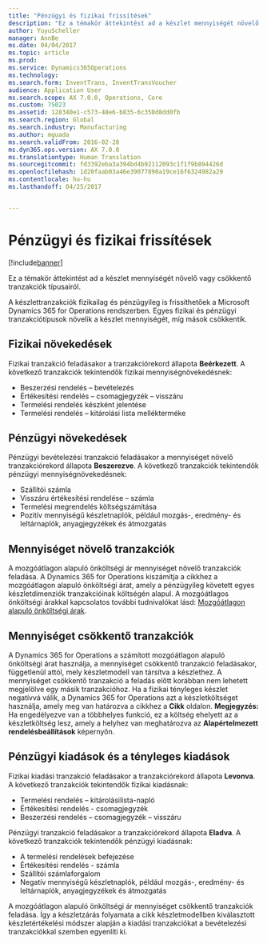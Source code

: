 ```yaml
---
title: "Pénzügyi és fizikai frissítések"
description: "Ez a témakör áttekintést ad a készlet mennyiségét növelő vagy csökkentő tranzakciók típusairól."
author: YuyuScheller
manager: AnnBe
ms.date: 04/04/2017
ms.topic: article
ms.prod: 
ms.service: Dynamics365Operations
ms.technology: 
ms.search.form: InventTrans, InventTransVoucher
audience: Application User
ms.search.scope: AX 7.0.0, Operations, Core
ms.custom: 75023
ms.assetid: 128340e1-c573-48e6-b835-6c350d8dd0fb
ms.search.region: Global
ms.search.industry: Manufacturing
ms.author: mguada
ms.search.validFrom: 2016-02-28
ms.dyn365.ops.version: AX 7.0.0
ms.translationtype: Human Translation
ms.sourcegitcommit: fd3392eba3a394bd4b92112093c1f1f9b894426d
ms.openlocfilehash: 1d20faab03a46e39077890a19ce16f6324982a29
ms.contentlocale: hu-hu
ms.lasthandoff: 04/25/2017


---
```


# <a name="physical-and-financial-updates"></a>Pénzügyi és fizikai frissítések

[!include[banner](../includes/banner.md)]


Ez a témakör áttekintést ad a készlet mennyiségét növelő vagy csökkentő tranzakciók típusairól. 

A készlettranzakciók fizikailag és pénzügyileg is frissíthetőek a Microsoft Dynamics 365 for Operations rendszerben. Egyes fizikai és pénzügyi tranzakciótípusok növelik a készlet mennyiségét, míg mások csökkentik.

## <a name="physical-increases"></a>Fizikai növekedések
Fizikai tranzakció feladásakor a tranzakciórekord állapota **Beérkezett**. A következő tranzakciók tekintendők fizikai mennyiségnövekedésnek:

-   Beszerzési rendelés – bevételezés
-   Értékesítési rendelés – csomagjegyzék – visszáru
-   Termelési rendelés készként jelentése
-   Termelési rendelés – kitárolási lista mellékterméke

## <a name="financial-increases"></a>Pénzügyi növekedések
Pénzügyi bevételezési tranzakció feladásakor a mennyiséget növelő tranzakciórekord állapota **Beszerezve**. A következő tranzakciók tekintendők pénzügyi mennyiségnövekedésnek:

-   Szállítói számla
-   Visszáru értékesítési rendelése – számla
-   Termelési megrendelés költségszámítása
-   Pozitív mennyiségű készletnaplók, például mozgás-, eredmény- és leltárnaplók, anyagjegyzékek és átmozgatás

## <a name="transactions-that-increase-quantity"></a>Mennyiséget növelő tranzakciók
A mozgóátlagon alapuló önköltségi ár mennyiséget növelő tranzakciók feladása. A Dynamics 365 for Operations kiszámítja a cikkhez a mozgóátlagon alapuló önköltségi árat, amely a pénzügyileg követett egyes készletdimenziók tranzakcióinak költségén alapul. A mozgóátlagos önköltségi árakkal kapcsolatos további tudnivalókat lásd: [Mozgóátlagon alapuló önköltségi árak](running-average-cost-price.md).

## <a name="transactions-that-decrease-quantity"></a>Mennyiséget csökkentő tranzakciók
A Dynamics 365 for Operations a számított mozgóátlagon alapuló önköltségi árat használja, a mennyiséget csökkentő tranzakció feladásakor, függetlenül attól, mely készletmodell van társítva a készlethez. A mennyiséget csökkentő tranzakció a feladás előtt korábban nem lehetett megjelölve egy másik tranzakcióhoz. Ha a fizikai tényleges készlet negatívvá válik, a Dynamics 365 for Operations azt a készletköltséget használja, amely meg van határozva a cikkhez a **Cikk** oldalon. **Megjegyzés:** Ha engedélyezve van a többhelyes funkció, ez a költség ehelyett az a készletköltség lesz, amely a helyhez van meghatározva az **Alapértelmezett rendelésbeállítások** képernyőn.

## <a name="physical-issues-vs-financial-issues"></a>Pénzügyi kiadások és a tényleges kiadások
Fizikai kiadási tranzakció feladásakor a tranzakciórekord állapota **Levonva**. A következő tranzakciók tekintendők fizikai kiadásnak:

-   Termelési rendelés – kitárolásilista-napló
-   Értékesítési rendelés - csomagjegyzék
-   Beszerzési rendelés – csomagjegyzék – visszáru

Pénzügyi tranzakció feladásakor a tranzakciórekord állapota **Eladva**. A következő tranzakciók tekintendők pénzügyi kiadásnak:

-   A termelési rendelések befejezése
-   Értékesítési rendelés - számla
-   Szállítói számlaforgalom
-   Negatív mennyiségű készletnaplók, például mozgás-, eredmény- és leltárnaplók, anyagjegyzékek és átmozgatás

A mozgóátlagon alapuló önköltségi ár mennyiséget csökkentő tranzakciók feladása. Így a készletzárás folyamata a cikk készletmodellben kiválasztott készletértékelési módszer alapján a kiadási tranzakciókat a bevételezési tranzakciókkal szemben egyenlíti ki.




